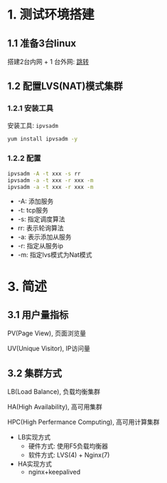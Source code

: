 # 1. 测试环境搭建

## 1.1 准备3台linux

搭建2台内网 + 1 台外网: [跳转](../../04-OS/03-虚拟机/02-网络/01-双网卡配置.md)

## 1.2 配置LVS(NAT)模式集群

### 1.2.1 安装工具

安装工具: `ipvsadm`

```bash
yum install ipvsadm -y
```

### 1.2.2 配置

```bash
ipvsadm -A -t xxx -s rr
ipvsadm -a -t xxx -r xxx -m
ipvsadm -a -t xxx -r xxx -m
```

* -A: 添加服务
* -t: tcp服务
* -s: 指定调度算法
* rr: 表示轮询算法
* -a: 表示添加从服务
* -r: 指定从服务ip
* -m: 指定lvs模式为Nat模式

# 3. 简述

## 3.1 用户量指标

PV(Page View), 页面浏览量

UV(Unique Visitor), IP访问量

## 3.2 集群方式

LB(Load Balance), 负载均衡集群

HA(High Availability), 高可用集群

HPC(High Perfermance Computing), 高可用计算集群



* LB实现方式
  * 硬件方式: 使用F5负载均衡器
  * 软件方式: LVS(4) + Nginx(7)
* HA实现方式
  * nginx+keepalived